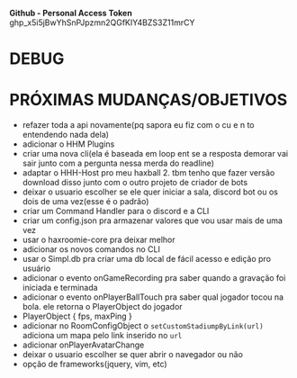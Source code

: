 **Github - Personal Access Token**
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

# DEBUG

# PRÓXIMAS MUDANÇAS/OBJETIVOS
- refazer toda a api novamente(pq sapora eu fiz com o cu e n to entendendo nada dela)
- adicionar o HHM Plugins
- criar uma nova cli(ela é baseada em loop ent se a resposta demorar vai sair junto com a pergunta nessa merda do readline)
- adaptar o HHH-Host pro meu haxball 2. tbm tenho que fazer versão download disso junto com o outro projeto de criador de bots
- deixar o usuario escolher se ele quer iniciar a sala, discord bot ou os dois de uma vez(esse é o padrão)
- criar um Command Handler para o discord e a CLI
- criar um config.json pra armazenar valores que vou usar mais de uma vez
- usar o haxroomie-core pra deixar melhor
- adicionar os novos comandos no CLI
- usar o Simpl.db pra criar uma db local de fácil acesso e edição pro usuário
- adicionar o evento onGameRecording pra saber quando a gravação foi iniciada e terminada
- adicionar o evento onPlayerBallTouch pra saber qual jogador tocou na bola. ele retorna o PlayerObject do jogador
- PlayerObject { fps, maxPing }
- adicionar no RoomConfigObject o `setCustomStadiumpByLink(url)` adiciona um mapa pelo link inserido no `url`
- adicionar onPlayerAvatarChange
- deixar o usuario escolher se quer abrir o navegador ou não
- opção de frameworks(jquery, vim, etc)